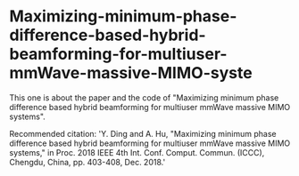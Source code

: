 # Maximizing-minimum-phase-difference-based-hybrid-beamforming-for-multiuser-mmWave-massive-MIMO-syste
This one is about the paper and the code of "Maximizing minimum phase difference based hybrid beamforming for multiuser mmWave massive MIMO systems".

Recommended citation: 'Y. Ding and A. Hu,  "Maximizing minimum phase difference based hybrid beamforming for multiuser mmWave massive MIMO systems," in Proc. 2018 IEEE 4th Int. Conf. Comput. Commun. (ICCC), Chengdu, China, pp. 403-408, Dec. 2018.'
